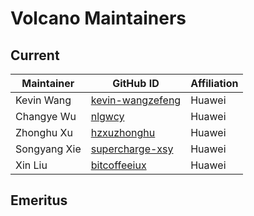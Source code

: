 # Volcano Maintainers

## Current

| Maintainer           | GitHub ID                                               | Affiliation |
| -------------------- | ------------------------------------------------------- |--------|
| Kevin Wang           | [kevin-wangzefeng](https://github.com/kevin-wangzefeng) | Huawei |
| Changye Wu           | [nlgwcy](https://github.com/nlgwcy)                     | Huawei |
| Zhonghu Xu           | [hzxuzhonghu](https://github.com/hzxuzhonghu)           | Huawei |
| Songyang Xie         | [supercharge-xsy](https://github.com/supercharge-xsy)   | Huawei |
| Xin Liu              | [bitcoffeeiux](https://github.com/bitcoffeeiux)         | Huawei |

## Emeritus
